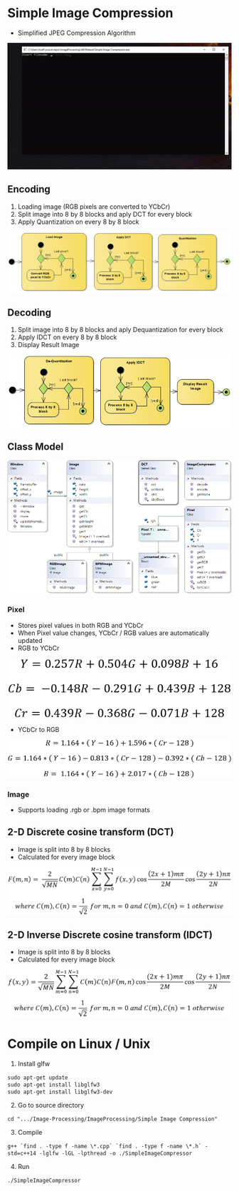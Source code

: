 # Simple Image Compression

- Simplified JPEG Compression Algorithm 

![10% Quality](img/demo.gif)

## Encoding
1. Loading image (RGB pixels are converted to YCbCr)
2. Split image into 8 by 8 blocks and aply DCT for every block
3. Apply Quantization on every 8 by 8 block

<p align="center"><img src="img/Encoding.png"></p>

## Decoding
1. Split image into 8 by 8 blocks and aply Dequantization for every block
2. Apply IDCT on every 8 by 8 block
3. Display Result Image

<p align="center"><img src="img/Decoding.png"></p>

## Class Model
<p align="center"><img src="img/Classes.png"></p>

### Pixel
- Stores pixel values in both RGB and YCbCr
- When Pixel value changes, YCbCr / RGB values are automatically updated
- RGB to YCbCr

<p align="center"><img src="img/toYCbCr.png"></p>

- YCbCr to RGB

<p align="center"><img src="img/toRGB.png"></p>

### Image
- Supports loading .rgb or .bpm image formats

## 2-D Discrete cosine transform (DCT)
- Image is split into 8 by 8 blocks
- Calculated for every image block

<p align="center"><img src="img/DCT.png"></p>

## 2-D Inverse Discrete cosine transform (IDCT)
- Image is split into 8 by 8 blocks
- Calculated for every image block

<p align="center"><img src="img/IDCT.png"></p>

# Compile on Linux / Unix
1. Install glfw
```
sudo apt-get update
sudo apt-get install libglfw3
sudo apt-get install libglfw3-dev
```
2. Go to source directory
```
cd ".../Image-Processing/ImageProcessing/Simple Image Compression"
```
3. Compile
```
g++ `find . -type f -name \*.cpp` `find . -type f -name \*.h` -std=c++14 -lglfw -lGL -lpthread -o ./SimpleImageCompressor
```
4. Run
```
./SimpleImageCompressor
```